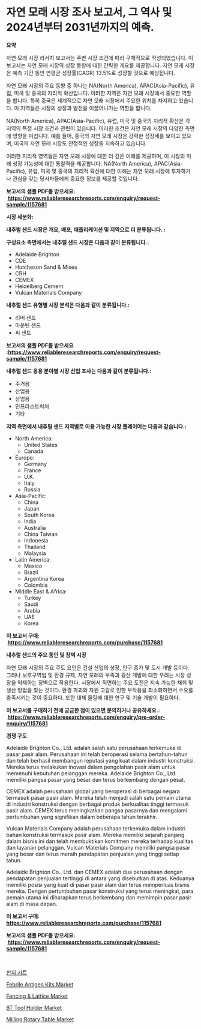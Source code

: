 <p><h1>자연 모래 시장 조사 보고서, 그 역사 및 2024년부터 2031년까지의 예측.</h1></p><p><strong>요약</strong></p>
<p><p>자연 모래 시장 리서치 보고서는 주변 시장 조건에 따라 구체적으로 작성되었습니다. 이 보고서는 자연 모래 시장의 성장 동향에 대한 간략한 개요를 제공합니다. 자연 모래 시장은 예측 기간 동안 연평균 성장률(CAGR) 13.5%로 성장할 것으로 예상됩니다.</p><p>자연 모래 시장의 주요 동향 중 하나는 NA(North America), APAC(Asia-Pacific), 유럽, 미국 및 중국의 지리적 확산입니다. 이러한 지역은 자연 모래 시장에서 중요한 역할을 합니다. 특히 중국은 세계적으로 자연 모래 시장에서 주요한 위치를 차지하고 있습니다. 이 지역들은 시장의 성장과 발전을 이끌어나가는 역할을 합니다.</p><p>NA(North America), APAC(Asia-Pacific), 유럽, 미국 및 중국의 지리적 확산은 각 지역의 특정 시장 조건과 관련이 있습니다. 이러한 조건은 자연 모래 시장의 다양한 측면에 영향을 미칩니다. 예를 들어, 중국의 자연 모래 시장은 강력한 성장세를 보이고 있으며, 미국의 자연 모래 시장도 안정적인 성장을 지속하고 있습니다.</p><p>이러한 지리적 영역들은 자연 모래 시장에 대한 더 깊은 이해를 제공하며, 이 시장의 미래 성장 가능성에 대한 통찰력을 제공합니다. NA(North America), APAC(Asia-Pacific), 유럽, 미국 및 중국의 지리적 확산에 대한 이해는 자연 모래 시장에 투자하거나 관심을 갖는 당사자들에게 중요한 정보를 제공할 것입니다.</p></p>
<p><strong>보고서의 샘플 PDF를 받으세요: &nbsp;<a href="https://www.reliableresearchreports.com/enquiry/request-sample/1157681">https://www.reliableresearchreports.com/enquiry/request-sample/1157681</a></strong></p>
<p><strong>시장 세분화:</strong></p>
<p><strong> 내추럴 샌드 시장은 개요, 배포, 애플리케이션 및 지역으로 더 분류됩니다. :</strong></p>
<p><strong>구성요소 측면에서는 내추럴 샌드 시장은 다음과 같이 분류됩니다.:</strong></p>
<p><ul><li>Adelaide Brighton</li><li>CDE</li><li>Hutcheson Sand & Mixes</li><li>CRH</li><li>CEMEX</li><li>Heidelberg Cement</li><li>Vulcan Materials Company</li></ul></p>
<p><strong> 내추럴 샌드 유형별 시장 분석은 다음과 같이 분류됩니다.:</strong></p>
<p><ul><li>리버 샌드</li><li>마운틴 샌드</li><li>씨 샌드</li></ul></p>
<p><strong>보고서의 샘플 PDF를 받으세요 :<a href="https://www.reliableresearchreports.com/enquiry/request-sample/1157681">https://www.reliableresearchreports.com/enquiry/request-sample/1157681</a></strong></p>
<p><strong> 내추럴 샌드 응용 분야별 시장 산업 조사는 다음과 같이 분류됩니다.:</strong></p>
<p><ul><li>주거용</li><li>산업용</li><li>상업용</li><li>인프라스트럭처</li><li>기타</li></ul></p>
<p><strong>지역 측면에서 내추럴 샌드 지역별로 이용 가능한 시장 플레이어는 다음과 같습니다.:</strong></p>
<p><ul>
    <li>
        North America:
        <ul>
            <li>United States</li>
            <li>Canada</li>
        </ul>
    </li>
    <li>
        Europe:
        <ul>
            <li>Germany</li>
            <li>France</li>
            <li>U.K.</li>
            <li>Italy</li>
            <li>Russia</li>
        </ul>
    </li>
    <li>
        Asia-Pacific:
        <ul>
            <li>China</li>
            <li>Japan</li>
            <li>South Korea</li>
            <li>India</li>
            <li>Australia</li>
            <li>China Taiwan</li>
            <li>Indonesia</li>
            <li>Thailand</li>
            <li>Malaysia</li>
        </ul>
    </li>
    <li>
        Latin America:
        <ul>
            <li>Mexico</li>
            <li>Brazil</li>
            <li>Argentina Korea</li>
            <li>Colombia</li>
        </ul>
    </li>
    <li>
        Middle East & Africa:
        <ul>
            <li>Turkey</li>
            <li>Saudi</li>
            <li>Arabia</li>
            <li>UAE</li>
            <li>Korea</li>
        </ul>
    </li>
    </ul></p>
<p><strong>이 보고서 구매: &nbsp;<a href="https://www.reliableresearchreports.com/purchase/1157681">https://www.reliableresearchreports.com/purchase/1157681</a></strong></p>
<p><strong>내추럴 샌드의 주요 동인 및 장벽 시장</strong></p>
<p><p>자연 모래 시장의 주요 주도 요인은 건설 산업의 성장, 인구 증가 및 도시 개발 등이다. 그러나 보호구역법 및 환경 규제, 자연 모래의 부족과 광산 개발에 대한 우려는 시장 성장을 억제하는 장벽으로 작용한다. 시장에서 직면하는 주요 도전은 지속 가능한 채취 및 생산 방법을 찾는 것이다. 환경 파괴와 자원 고갈로 인한 부작용을 최소화하면서 수요를 충족시키는 것이 중요하다. 또한 대체 물질에 대한 연구 및 기술 개발이 필요하다.</p></p>
<p><strong>이 보고서를 구매하기 전에 궁금한 점이 있으면 문의하거나 공유하세요.: &nbsp;<a href="https://www.reliableresearchreports.com/enquiry/pre-order-enquiry/1157681">https://www.reliableresearchreports.com/enquiry/pre-order-enquiry/1157681</a></strong></p>
<p><strong>경쟁 구도</strong></p>
<p><p>Adelaide Brighton Co., Ltd. adalah salah satu perusahaan terkemuka di pasar pasir alam. Perusahaan ini telah beroperasi selama bertahun-tahun dan telah berhasil membangun reputasi yang kuat dalam industri konstruksi. Mereka terus melakukan inovasi dalam pengolahan pasir alam untuk memenuhi kebutuhan pelanggan mereka. Adelaide Brighton Co., Ltd. memiliki pangsa pasar yang besar dan terus berkembang dengan pesat.</p><p>CEMEX adalah perusahaan global yang beroperasi di berbagai negara termasuk pasar pasir alam. Mereka telah menjadi salah satu pemain utama di industri konstruksi dengan berbagai produk berkualitas tinggi termasuk pasir alam. CEMEX terus meningkatkan pangsa pasarnya dan mengalami pertumbuhan yang signifikan dalam beberapa tahun terakhir.</p><p>Vulcan Materials Company adalah perusahaan terkemuka dalam industri bahan konstruksi termasuk pasir alam. Mereka memiliki sejarah panjang dalam bisnis ini dan telah membuktikan komitmen mereka terhadap kualitas dan layanan pelanggan. Vulcan Materials Company memiliki pangsa pasar yang besar dan terus meraih pendapatan penjualan yang tinggi setiap tahun.</p><p>Adelaide Brighton Co., Ltd. dan CEMEX adalah dua perusahaan dengan pendapatan penjualan tertinggi di antara yang disebutkan di atas. Keduanya memiliki posisi yang kuat di pasar pasir alam dan terus memperluas bisnis mereka. Dengan pertumbuhan pasar konstruksi yang terus meningkat, para pemain utama ini diharapkan terus berkembang dan memimpin pasar pasir alam di masa depan.</p></p>
<p><strong>이 보고서 구매: &nbsp; <a href="https://www.reliableresearchreports.com/purchase/1157681">https://www.reliableresearchreports.com/purchase/1157681</a></strong></p>
<p><strong>보고서의 샘플 PDF를 받으세요: &nbsp;<a href="https://www.reliableresearchreports.com/enquiry/request-sample/1157681">https://www.reliableresearchreports.com/enquiry/request-sample/1157681</a></strong><strong></strong></p>
<p>&nbsp;</p>
<p><p><a href="https://github.com/crfsywufhm81415/Market-Research-Report-List-1/blob/main/3635691190892.md">판지 시트</a></p><p><a href="https://issuu.com/reportprime-2/docs/febrile-antigen-kits-market-size-2030.pptx">Febrile Antigen Kits Market</a></p><p><a href="https://issuu.com/reportprime-2/docs/fencing-lattice-market-size-2030.pptx">Fencing & Lattice Market</a></p><p><a href="https://boundless-drawbridge-702.notion.site/BT-Tool-Holder-Market-A-Comprehensive-Report-of-its-Market-Share-Growth-Trends-2024-2031-2c68a237518d41cfbb8da66c9f64e552">BT Tool Holder Market</a></p><p><a href="https://gamy-alyssum-396.notion.site/Insights-into-Milling-Rotary-Table-Market-Size-Analysing-Market-Share-Trends-and-Growth-from-2024-ad5afc5126b249f7b18a6f31a65c6883">Milling Rotary Table Market</a></p></p>